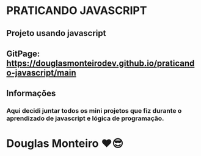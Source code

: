 # PRATICANDO JAVASCRIPT

## Projeto usando javascript

## GitPage: https://douglasmonteirodev.github.io/praticando-javascript/main

## Informações

### Aqui decidi juntar todos os mini projetos que fiz durante o aprendizado de javascript e lógica de programação.

# Douglas Monteiro ❤😎



